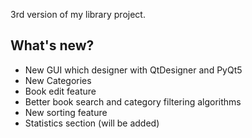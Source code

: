 3rd version of my library project.

What's new?
----------------------------------
- New GUI which designer with QtDesigner and PyQt5
- New Categories
- Book edit feature
- Better book search and category filtering algorithms
- New sorting feature
- Statistics section (will be added)

